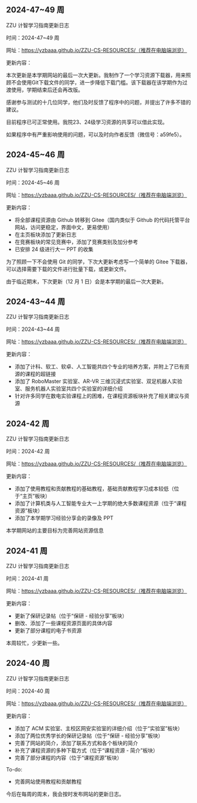 ## 2024-47~49 周

ZZU 计智学习指南更新日志

时间：2024-47~49 周 

网址：https://yzbaaa.github.io/ZZU-CS-RESOURCES/（推荐在电脑端浏览）

更新内容：

本次更新是本学期网站的最后一次大更新。我制作了一个学习资源下载器，用来照顾不会使用Git下载文件的同学，进一步降低下载门槛。该下载器在该学期作为过渡使用，学期结束后还会再改版。

感谢参与测试的十几位同学，他们及时反馈了程序中的问题，并提出了许多不错的建议。

目前程序已可正常使用。我院23、24级学习资源的共享可以借此实现。

如果程序中有严重影响使用的问题，可以及时向作者反馈（微信号：a59fe5）。

## 2024-45~46 周

ZZU 计智学习指南更新日志

时间：2024-45~46 周 

网址：https://yzbaaa.github.io/ZZU-CS-RESOURCES/（推荐在电脑端浏览）

更新内容：

- 将全部课程资源由 Github 转移到 Gitee（国内类似于 Github 的代码托管平台网站，访问更稳定，界面中文，更易使用）
- 在主页板块添加了更新日志
- 在竞赛板块的常见竞赛中，添加了竞赛类别及加分参考
- 已安排 24 级进行大一 PPT 的收集

为了照顾一下不会使用 Git 的同学，下次大更新考虑写一个简单的 Gitee 下载器，可以选择需要下载的文件进行批量下载，或更新文件。

由于临近期末，下次更新（12 月 1 日）会是本学期的最后一次大更新。

## 2024-43~44 周

ZZU 计智学习指南更新日志

时间：2024-43~44 周 

网址：https://yzbaaa.github.io/ZZU-CS-RESOURCES/（推荐在电脑端浏览）

更新内容：

- 添加了计科、软工、软卓、人工智能共四个专业的培养方案，并附上了已有资源的课程的超链接
- 添加了 RoboMaster 实验室、AR-VR 三维沉浸式实验室、双足机器人实验室、服务机器人实验室共四个实验室的详细介绍
- 针对许多同学在数电实验课程上的困难，在课程资源板块补充了相关建议与资源

## 2024-42 周

ZZU 计智学习指南更新日志

时间：2024-42 周 

网址：https://yzbaaa.github.io/ZZU-CS-RESOURCES/（推荐在电脑端浏览）

更新内容：

- 添加了使用教程和贡献教程的基础教程，基础贡献教程学习成本较低（位于“主页”板块）
- 添加了计算机类与人工智能专业大一上学期的绝大多数课程资源（位于“课程资源”板块）
- 添加了本学期学习经验分享会的录像及 PPT

本学期网站的主要目标为完善网站资源信息

## 2024-41 周

ZZU 计智学习指南更新日志

时间：2024-41 周 

网址：https://yzbaaa.github.io/ZZU-CS-RESOURCES/（推荐在电脑端浏览）

更新内容：

- 更新了保研记录帖（位于“保研 - 经验分享”板块）
- 删改、添加了一些课程资源页面的具体内容
- 更新了部分课程的电子书资源

本周较忙，少更新一些。

## 2024-40 周

ZZU 计智学习指南更新日志

时间：2024-40 周 

网址：https://yzbaaa.github.io/ZZU-CS-RESOURCES/（推荐在电脑端浏览）

更新内容：

- 添加了 ACM 实验室、主校区网安实验室的详细介绍（位于“实验室”板块）
- 添加了两位优秀学长的保研记录帖（位于“保研 - 经验分享”板块）
- 完善了网站的简介，添加了联系方式和各个板块的简介
- 补充了课程资源的多种下载方式（位于“课程资源 - 简介”板块）
- 完善了部分课程的内容（位于“课程资源”板块）

To-do:

- 完善网站使用教程和贡献教程

今后在每周的周末，我会按时发布网站的更新日志。